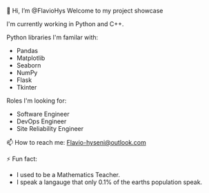 👋 Hi, I’m @FlavioHys
  Welcome to my project showcase

I'm currently working in Python and C++.

Python libraries I'm familar with:
  - Pandas
  - Matplotlib
  - Seaborn
  - NumPy
  - Flask
  - Tkinter

Roles I'm looking for:
  - Software Engineer
  - DevOps Engineer
  - Site Reliability Engineer

📫 How to reach me:
  Flavio-hyseni@outlook.com 

⚡ Fun fact: 
  - I used to be a Mathematics Teacher.
  - I speak a langauge that only 0.1% of the earths population speak.

<!---
FlavioHys/FlavioHys is a ✨ special ✨ repository because its `README.md` (this file) appears on your GitHub profile.
You can click the Preview link to take a look at your changes.
--->
